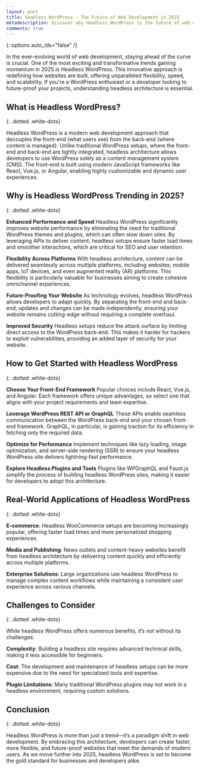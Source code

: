 ```yaml
---
layout: post
title: Headless WordPress - The Future of Web Development in 2025
metadescription: Discover why Headless WordPress is the future of web development in 2025! Learn how this innovative architecture boosts performance, flexibility, and security for your website. Start building faster, scalable, and future-proof sites today.
comments: true
---
```

{::options auto_ids=\"false\" /}


In the ever-evolving world of web development, staying ahead of the curve is crucial. One of the most exciting and transformative trends gaining momentum in 2025 is Headless WordPress. This innovative approach is redefining how websites are built, offering unparalleled flexibility, speed, and scalability. If you're a WordPress enthusiast or a developer looking to future-proof your projects, understanding headless architecture is essential.

## What is Headless WordPress?
{: .dotted .white-dots}

Headless WordPress is a modern web development approach that decouples the front-end (what users see) from the back-end (where content is managed). Unlike traditional WordPress setups, where the front-end and back-end are tightly integrated, headless architecture allows developers to use WordPress solely as a content management system (CMS). The front-end is built using modern JavaScript frameworks like React, Vue.js, or Angular, enabling highly customizable and dynamic user experiences.

## Why is Headless WordPress Trending in 2025?
{: .dotted .white-dots}

**Enhanced Performance and Speed**
Headless WordPress significantly improves website performance by eliminating the need for traditional WordPress themes and plugins, which can often slow down sites. By leveraging APIs to deliver content, headless setups ensure faster load times and smoother interactions, which are critical for SEO and user retention.

**Flexibility Across Platforms**
With headless architecture, content can be delivered seamlessly across multiple platforms, including websites, mobile apps, IoT devices, and even augmented reality (AR) platforms. This flexibility is particularly valuable for businesses aiming to create cohesive omnichannel experiences.

**Future-Proofing Your Website**
As technology evolves, headless WordPress allows developers to adapt quickly. By separating the front-end and back-end, updates and changes can be made independently, ensuring your website remains cutting-edge without requiring a complete overhaul.

**Improved Security**
Headless setups reduce the attack surface by limiting direct access to the WordPress back-end. This makes it harder for hackers to exploit vulnerabilities, providing an added layer of security for your website.

## How to Get Started with Headless WordPress
{: .dotted .white-dots}

**Choose Your Front-End Framework**
Popular choices include React, Vue.js, and Angular. Each framework offers unique advantages, so select one that aligns with your project requirements and team expertise.

**Leverage WordPress REST API or GraphQL**
These APIs enable seamless communication between the WordPress back-end and your chosen front-end framework. GraphQL, in particular, is gaining traction for its efficiency in fetching only the required data.

**Optimize for Performance**
Implement techniques like lazy loading, image optimization, and server-side rendering (SSR) to ensure your headless WordPress site delivers lightning-fast performance.

**Explore Headless Plugins and Tools**
Plugins like WPGraphQL and Faust.js simplify the process of building headless WordPress sites, making it easier for developers to adopt this architecture.

## Real-World Applications of Headless WordPress
{: .dotted .white-dots}

**E-commerce**: Headless WooCommerce setups are becoming increasingly popular, offering faster load times and more personalized shopping experiences.

**Media and Publishing**: News outlets and content-heavy websites benefit from headless architecture by delivering content quickly and efficiently across multiple platforms.

**Enterprise Solutions**: Large organizations use headless WordPress to manage complex content workflows while maintaining a consistent user experience across various channels.

## Challenges to Consider
{: .dotted .white-dots}

While headless WordPress offers numerous benefits, it’s not without its challenges:

**Complexity**: Building a headless site requires advanced technical skills, making it less accessible for beginners.

**Cost**: The development and maintenance of headless setups can be more expensive due to the need for specialized tools and expertise.

**Plugin Limitations**: Many traditional WordPress plugins may not work in a headless environment, requiring custom solutions.

## Conclusion
{: .dotted .white-dots}

Headless WordPress is more than just a trend—it’s a paradigm shift in web development. By embracing this architecture, developers can create faster, more flexible, and future-proof websites that meet the demands of modern users. As we move further into 2025, headless WordPress is set to become the gold standard for businesses and developers alike.

